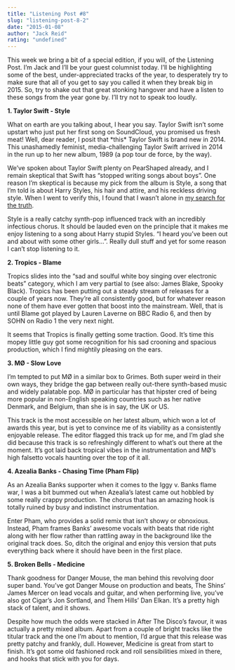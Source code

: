 ```yaml
---
title: "Listening Post #8"
slug: "listening-post-8-2"
date: "2015-01-08"
author: "Jack Reid"
rating: "undefined"
---
```


This week we bring a bit of a special edition, if you will, of the Listening Post. I’m Jack and I’ll be your guest columnist today. I’ll be highlighting some of the best, under-appreciated tracks of the year, to desperately try to make sure that all of you get to say you called it when they break big in 2015. So, try to shake out that great stonking hangover and have a listen to these songs from the year gone by. I’ll try not to speak too loudly.

**1\. Taylor Swift - Style**

What on earth are you talking about, I hear you say. Taylor Swift isn’t some upstart who just put her first song on SoundCloud, you promised us fresh meat! Well, dear reader, I posit that \*this\* Taylor Swift is brand new in 2014. This unashamedly feminist, media-challenging Taylor Swift arrived in 2014 in the run up to her new album, 1989 (a pop tour de force, by the way).

We’ve spoken about Taylor Swift plenty on PearShaped already, and I remain skeptical that Swift has “stopped writing songs about boys”. One reason I’m skeptical is because my pick from the album is Style, a song that I’m told is about Harry Styles, his hair and attire, and his reckless driving style. When I went to verify this, I found that I wasn’t alone in [my search for the truth](https://fbcdn-sphotos-h-a.akamaihd.net/hphotos-ak-xpa1/v/t34.0-12/10913089_841884499218740_1963939672_n.jpg?oh=9b526147a5cbdd822ef0c98df0c0fc76&oe=54AB5421&__gda__=1420502849_abfc715ea9b9d13d7fb34c5ef7df179a).

Style is a really catchy synth-pop influenced track with an incredibly infectious chorus. It should be lauded even on the principle that it makes me enjoy listening to a song about Harry stupid Styles. “I heard you’ve been out and about with some other girls…”. Really dull stuff and yet for some reason I can’t stop listening to it.

**2\. Tropics - Blame**

Tropics slides into the “sad and soulful white boy singing over electronic beats” category, which I am very partial to (see also: James Blake, Spooky Black). Tropics has been putting out a steady stream of releases for a couple of years now. They’re all consistently good, but for whatever reason none of them have ever gotten that boost into the mainstream. Well, that is until Blame got played by Lauren Laverne on BBC Radio 6, and then by SOHN on Radio 1 the very next night.

It seems that Tropics is finally getting some traction. Good. It’s time this mopey little guy got some recognition for his sad crooning and spacious production, which I find mightily pleasing on the ears.

**3\. MØ - Slow Love**

I’m tempted to put MØ in a similar box to Grimes. Both super weird in their own ways, they bridge the gap between really out-there synth-based music and widely palatable pop. MØ in particular has that hipster cred of being more popular in non-English speaking countries such as her native Denmark, and Belgium, than she is in say, the UK or US.

This track is the most accessible on her latest album, which won a lot of awards this year, but is yet to convince me of its viability as a consistently enjoyable release. The editor flagged this track up for me, and I’m glad she did because this track is so refreshingly different to what’s out there at the moment. It’s got laid back tropical vibes in the instrumentation and MØ’s high falsetto vocals haunting over the top of it all.

**4\. Azealia Banks - Chasing Time (Pham Flip)**

As an Azealia Banks supporter when it comes to the Iggy v. Banks flame war, I was a bit bummed out when Azealia’s latest came out hobbled by some really crappy production. The chorus that has an amazing hook is totally ruined by busy and indistinct instrumentation.

Enter Pham, who provides a solid remix that isn’t showy or obnoxious. Instead, Pham frames Banks’ awesome vocals with beats that ride right along with her flow rather than rattling away in the background like the original track does. So, ditch the original and enjoy this version that puts everything back where it should have been in the first place.

**5\. Broken Bells - Medicine**

Thank goodness for Danger Mouse, the man behind this revolving door super band. You’ve got Danger Mouse on production and beats, The Shins’ James Mercer on lead vocals and guitar, and when performing live, you’ve also got Cigar’s Jon Sortland, and Them Hills’ Dan Elkan. It’s a pretty high stack of talent, and it shows.

Despite how much the odds were stacked in After The Disco’s favour, it was actually a pretty mixed album. Apart from a couple of bright tracks like the titular track and the one I’m about to mention, I’d argue that this release was pretty patchy and frankly, dull. However, Medicine is great from start to finish. It’s got some old fashioned rock and roll sensibilities mixed in there, and hooks that stick with you for days.
